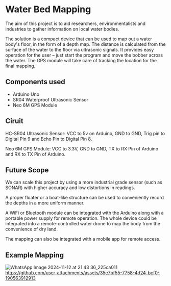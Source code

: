 # Water Bed Mapping
The aim of this project is to aid researchers, environmentalists and industries to gather information on local water bodies.​

The solution is a compact device that can be used to map out a water body's floor, in the form of a depth map. The distance is calculated from the surface of the water to the floor via ultrasonic signals. It provides easy operation for the user – just start the program and move the bobber across the water. The GPS module will take care of tracking the location for the final mapping.​
## Components used
- Arduino Uno
- SR04 Waterproof Ultrasonic Sensor
- Neo 6M GPS Module

## Ciruit
HC-SR04 Ultrasonic Sensor: VCC to 5v on Arduino, GND to GND, Trig pin to Digital Pin 9 and Echo Pin to Digital Pin 8.​

Neo 6M GPS Module: VCC to 3.3V, GND to GND, TX to RX Pin of Arduino and RX to TX Pin of Arduino. ​

## Future Scope
We can scale this project by using a more industrial grade sensor (such as SONAR) with higher accuracy and low distortions in readings.​

A proper floater or a boat-like structure can be used to conveniently record the depths in a more uniform manner.​

A WiFi or Bluetooth module can be integrated with the Arduino along with a portable power supply for remote operation. The whole device could be integrated into a remote-controlled water drone to map the body from the convenience of dry land.​

The mapping can also be integrated with a mobile app for remote access.​

## Example Mapping
![WhatsApp Image 2024-11-12 at 21 43 36_225ca011](https://github.com/user-attachments/assets/6ce7b352-64bb-4a0d-aefe-a4e7e7785cfa)
https://github.com/user-attachments/assets/35e7bf55-7758-4d24-bcf0-190563912913

